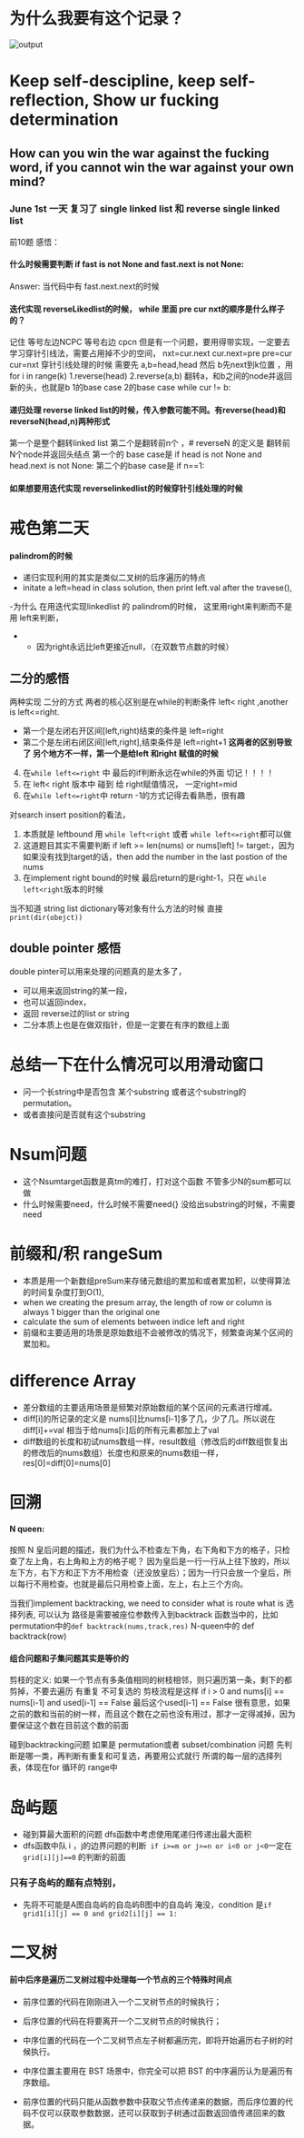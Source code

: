 # 为什么我要有这个记录？
![output](img/FIt-va1VIAE4pYn.jpeg)
# Keep self-descipline, keep self-reflection, Show ur fucking determination
## How can you win the war against the fucking word, if you cannot win the war against your own mind?
### June 1st 一天 复习了 single linked list 和 reverse single linked list
前10题
感悟：
#### 什么时候需要判断 if fast is not None and fast.next is not None: 
Answer: 当代码中有 fast.next.next的时候

#### 迭代实现 reverseLikedlist的时候， while 里面 pre cur nxt的顺序是什么样子的？
记住 等号左边NCPC 等号右边 cpcn
但是有一个问题，要用得带实现，一定要去学习穿针引线法，需要占用掉不少的空间， 
nxt=cur.next
cur.next=pre
pre=cur
cur=nxt
穿针引线处理的时候 需要先 a,b=head,head 然后 b先next到k位置 ，用 for i in range(k)
1.reverse(head) 2.reverse(a,b) 翻转a，和b之间的node并返回新的头，也就是b
1的base case
2的base case  while cur != b:




#### 递归处理 reverse linked list的时候，传入参数可能不同。有reverse(head)和 reverseN(head,n)两种形式
第一个是整个翻转linked list 第二个是翻转前n个 ，# reverseN 的定义是 翻转前N个node并返回头结点
第一个的 base case是 if head is not None and head.next is not None:
第二个的base case是 if n==1:

#### 如果想要用迭代实现 reverselinkedlist的时候穿针引线处理的时候

# 戒色第二天 

#### palindrom的时候
- 递归实现利用的其实是类似二叉树的后序遍历的特点
- initate a left=head in class solution, then print left.val after the travese(),

-为什么 在用迭代实现linkedlist 的 palindrom的时候， 这里用right来判断而不是用 left来判断，
- - 因为right永远比left更接近null，（在双数节点数的时候）

## 二分的感悟
 两种实现 二分的方式 两者的核心区别是在while的判断条件 left< right ,another is left<=right.
- 第一个是左闭右开区间[left,right)结束的条件是 left=right
- 第二个是左闭右闭区间[left,right],结束条件是 left=right+1
  **这两者的区别导致了 另个地方不一样，第一个是给left 和right 赋值的时候**
4.  在```while left<=right``` 中 最后的if判断永远在while的外面 切记！！！！
5.  在 left< right 版本中 碰到 给 right赋值情况， 一定right=mid
6.  在```while left<=right```中 return -1的方式记得去看熟悉，很有趣

对search insert position的看法，
1. 本质就是 leftbound 用 ```while left<right``` 或者 ```while left<=right```都可以做
2. 这道题目其实不需要判断 if left >= len(nums) or nums[left] != target:，因为如果没有找到target的话，then add the number in the last postion of the nums 
3.  在implement right bound的时候 最后return的是right-1，只在   ```while left<right```版本的时候

当不知道 string list dictionary等对象有什么方法的时候 直接```print(dir(obejct))```

## double pointer 感悟
double pinter可以用来处理的问题真的是太多了，
- 可以用来返回string的某一段，
- 也可以返回index，
- 返回 reverse过的list or string
- 二分本质上也是在做双指针，但是一定要在有序的数组上面

# 总结一下在什么情况可以用滑动窗口

- 问一个长string中是否包含 某个substring 或者这个substring的 permutation。
- 或者直接问是否就有这个substring

# Nsum问题
- 这个Nsumtarget函数是真tm的难打，打对这个函数 不管多少N的sum都可以做
- 什么时候需要need，什么时候不需要need{} 没给出substring的时候，不需要need


# 前缀和/积 rangeSum
- 本质是用一个新数组preSum来存储元数组的累加和或者累加积，以使得算法的时间复杂度打到O(1),
- when we creating the presum array, the length of row or column is always 1 bigger than the original one
- calculate the sum of elements between indice left and right
- 前缀和主要适用的场景是原始数组不会被修改的情况下，频繁查询某个区间的累加和。


# difference  Array
- 差分数组的主要适用场景是频繁对原始数组的某个区间的元素进行增减。
- diff[i]的所记录的定义是 nums[i]比nums[i-1]多了几，少了几。所以说在diff[i]+=val 相当于给nums[i:]后的所有元素都加上了val
- diff数组的长度和初试nums数组一样，result数组（修改后的diff数组恢复出的修改后的nums数组）长度也和原来的nums数组一样，res[0]=diff[0]=nums[0]


# 回溯
#### N queen:
按照 N 皇后问题的描述，我们为什么不检查左下角，右下角和下方的格子，只检查了左上角，右上角和上方的格子呢？
因为皇后是一行一行从上往下放的，所以左下方，右下方和正下方不用检查（还没放皇后）；因为一行只会放一个皇后，所以每行不用检查。也就是最后只用检查上面，左上，右上三个方向。

当我们implement backtracking, we need to consider what is route what is 选择列表,
可以认为 路径是需要被座位参数传入到backtrack 函数当中的，比如permutation中的```def backtrack(nums,track,res)```
N-queen中的 def backtrack(row)

#### 组合问题和子集问题其实是等价的
剪枝的定义: 如果一个节点有多条值相同的树枝相邻，则只遍历第一条，剩下的都剪掉，不要去遍历
有重复 不可复选的 剪枝流程是这样 if i > 0 and nums[i] == nums[i-1] and used[i-1] == False
最后这个used[i-1] == False 很有意思，如果之前的数和当前的树一样，而且这个数在之前也没有用过，那才一定得减掉，因为要保证这个数在目前这个数的前面

碰到backtracking问题 如果是 permutation或者 subset/combination 问题 先判断是哪一类，再判断有重复和可复选，再要用公式就行
所谓的每一层的选择列表，体现在for 循环的 range中

# 岛屿题
- 碰到算最大面积的问题 dfs函数中考虑使用尾递归传递出最大面积
- dfs函数中队 i ，j的边界问题的判断``` if i>=m or j>=n or i<0 or j<0```一定在```grid[i][j]==0``` 的判断的前面
### 只有子岛屿的题有点特别，
- 先将不可能是A图自岛屿的自岛屿B图中的自岛屿 淹没，condition 是```if grid1[i][j] == 0 and grid2[i][j] == 1:```

# 二叉树
#### 前中后序是遍历二叉树过程中处理每一个节点的三个特殊时间点
- 前序位置的代码在刚刚进入一个二叉树节点的时候执行；

- 后序位置的代码在将要离开一个二叉树节点的时候执行；

- 中序位置的代码在一个二叉树节点左子树都遍历完，即将开始遍历右子树的时候执行。

- 中序位置主要用在 BST 场景中，你完全可以把 BST 的中序遍历认为是遍历有序数组。
- 前序位置的代码只能从函数参数中获取父节点传递来的数据，而后序位置的代码不仅可以获取参数数据，还可以获取到子树通过函数返回值传递回来的数据。